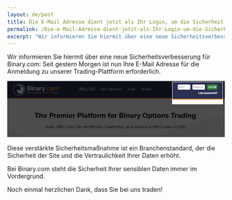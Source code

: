```yaml
---
layout: de/post
title: Die E-Mail Adresse dient jetzt als Ihr Login, um die Sicherheit zu erhöhen
permalink: /Die-e-Mail-Adresse-dient-jetzt-als-Ihr-Login-um-die-Sicherheit-zu-erhohen/ 
excerpt: "Wir informieren Sie hiermit über eine neue Sicherheitsverbesserung für Binary.com: Seit gestern Morgen ist nun Ihre E-Mail Adresse für die Anmeldung..."  
---
```



Wir informieren Sie hiermit über eine neue Sicherheitsverbesserung für Binary.com: Seit gestern Morgen ist nun Ihre E-Mail Adresse für die Anmeldung zu unserer Trading-Plattform erforderlich. 

![](/images/loginid-email-new.jpg)

Diese verstärkte Sicherheitsmaßnahme ist ein Branchenstandard, der die Sicherheit der Site und die Vertraulichkeit Ihrer Daten erhöht.

Bei Binary.com steht die Sicherheit Ihrer sensiblen Daten immer im Vordergrund.

Noch einmal herzlichen Dank, dass Sie bei uns traden!